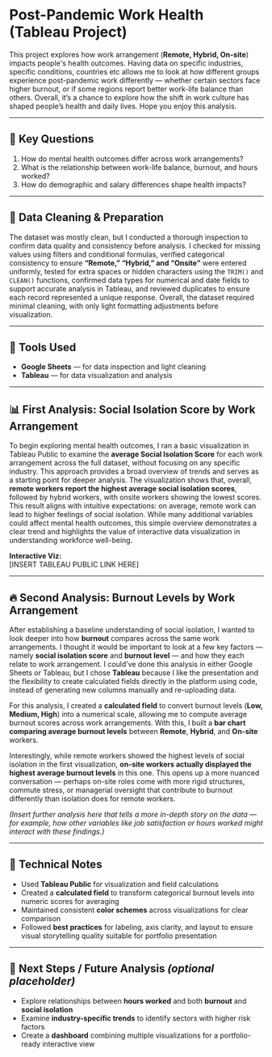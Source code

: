 # Post-Pandemic Work Health (Tableau Project)

This project explores how work arrangement (**Remote, Hybrid, On-site**) impacts people's health outcomes. Having data on specific industries, specific conditions, countries etc allows me to look at how different groups experience post-pandemic work differently — whether certain sectors face higher burnout, or if some regions report better work-life balance than others. Overall, it’s a chance to explore how the shift in work culture has shaped people’s health and daily lives. Hope you enjoy this analysis.

---

## 🧠 Key Questions

1. How do mental health outcomes differ across work arrangements?  
2. What is the relationship between work-life balance, burnout, and hours worked?  
3. How do demographic and salary differences shape health impacts?

---

## 🧹 Data Cleaning & Preparation

The dataset was mostly clean, but I conducted a thorough inspection to confirm data quality and consistency before analysis. I checked for missing values using filters and conditional formulas, verified categorical consistency to ensure **“Remote,” “Hybrid,” and “Onsite”** were entered uniformly, tested for extra spaces or hidden characters using the `TRIM()` and `CLEAN()` functions, confirmed data types for numerical and date fields to support accurate analysis in Tableau, and reviewed duplicates to ensure each record represented a unique response. Overall, the dataset required minimal cleaning, with only light formatting adjustments before visualization.

---

## 🧰 Tools Used

- **Google Sheets** — for data inspection and light cleaning  
- **Tableau** — for data visualization and analysis  

---

## 📊 First Analysis: Social Isolation Score by Work Arrangement

To begin exploring mental health outcomes, I ran a basic visualization in Tableau Public to examine the **average Social Isolation Score** for each work arrangement across the full dataset, without focusing on any specific industry. This approach provides a broad overview of trends and serves as a starting point for deeper analysis. The visualization shows that, overall, **remote workers report the highest average social isolation scores**, followed by hybrid workers, with onsite workers showing the lowest scores. This result aligns with intuitive expectations: on average, remote work can lead to higher feelings of social isolation. While many additional variables could affect mental health outcomes, this simple overview demonstrates a clear trend and highlights the value of interactive data visualization in understanding workforce well-being.

**Interactive Viz:**  
[INSERT TABLEAU PUBLIC LINK HERE]

---

## 🔥 Second Analysis: Burnout Levels by Work Arrangement

After establishing a baseline understanding of social isolation, I wanted to look deeper into how **burnout** compares across the same work arrangements. I thought it would be important to look at a few key factors — namely **social isolation score** and **burnout level** — and how they each relate to work arrangement. I could’ve done this analysis in either Google Sheets or Tableau, but I chose **Tableau** because I like the presentation and the flexibility to create calculated fields directly in the platform using code, instead of generating new columns manually and re-uploading data.

For this analysis, I created a **calculated field** to convert burnout levels (**Low, Medium, High**) into a numerical scale, allowing me to compute average burnout scores across work arrangements. With this, I built a **bar chart comparing average burnout levels** between **Remote**, **Hybrid**, and **On-site** workers.

Interestingly, while remote workers showed the highest levels of social isolation in the first visualization, **on-site workers actually displayed the highest average burnout levels** in this one. This opens up a more nuanced conversation — perhaps on-site roles come with more rigid structures, commute stress, or managerial oversight that contribute to burnout differently than isolation does for remote workers.

*(Insert further analysis here that tells a more in-depth story on the data — for example, how other variables like job satisfaction or hours worked might interact with these findings.)*

---

## 🧩 Technical Notes

- Used **Tableau Public** for visualization and field calculations  
- Created a **calculated field** to transform categorical burnout levels into numeric scores for averaging  
- Maintained consistent **color schemes** across visualizations for clear comparison  
- Followed **best practices** for labeling, axis clarity, and layout to ensure visual storytelling quality suitable for portfolio presentation  

---

## 🔮 Next Steps / Future Analysis *(optional placeholder)*

- Explore relationships between **hours worked** and both **burnout** and **social isolation**  
- Examine **industry-specific trends** to identify sectors with higher risk factors  
- Create a **dashboard** combining multiple visualizations for a portfolio-ready interactive view  
